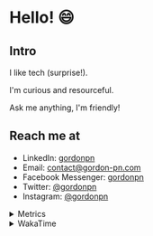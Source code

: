 # Hello! 😄

## Intro

I like tech (surprise!).

I'm curious and resourceful.

Ask me anything, I'm friendly!

## Reach me at

- LinkedIn: [gordonpn](https://www.linkedin.com/in/gordonpn/)
- Email: [contact@gordon-pn.com](mailto:contact@gordon-pn.com)
- Facebook Messenger: [gordonpn](https://www.messenger.com/t/Gordonpn)
- Twitter: [@gordonpn](https://twitter.com/Gordonpn)
- Instagram: [@gordonpn](https://www.instagram.com/gordonpn/)

<details>
  <summary>Metrics</summary>

  <img align="center" src="https://github.com/gordonpn/gordonpn/blob/master/github-metrics.svg" alt="GitHub Metrics">

</details>

<details>
  <summary>WakaTime</summary>

  <!--START_SECTION:waka-->
**I'm an Early 🐤** 

```text
🌞 Morning    176 commits    █████░░░░░░░░░░░░░░░░░░░░   21.26% 
🌆 Daytime    314 commits    █████████░░░░░░░░░░░░░░░░   37.92% 
🌃 Evening    300 commits    █████████░░░░░░░░░░░░░░░░   36.23% 
🌙 Night      38 commits     █░░░░░░░░░░░░░░░░░░░░░░░░   4.59%

```
📅 **I'm Most Productive on Wednesday** 

```text
Monday       123 commits    ███░░░░░░░░░░░░░░░░░░░░░░   14.86% 
Tuesday      99 commits     ███░░░░░░░░░░░░░░░░░░░░░░   11.96% 
Wednesday    188 commits    █████░░░░░░░░░░░░░░░░░░░░   22.71% 
Thursday     109 commits    ███░░░░░░░░░░░░░░░░░░░░░░   13.16% 
Friday       118 commits    ███░░░░░░░░░░░░░░░░░░░░░░   14.25% 
Saturday     68 commits     ██░░░░░░░░░░░░░░░░░░░░░░░   8.21% 
Sunday       123 commits    ███░░░░░░░░░░░░░░░░░░░░░░   14.86%

```


📊 **This Week I Spent My Time On** 

```text
💬 Programming Languages: 
Java                     10 hrs              ██████████████░░░░░░░░░░░   59.16% 
Markdown                 1 hr 50 mins        ██░░░░░░░░░░░░░░░░░░░░░░░   10.89% 
Ruby                     1 hr 39 mins        ██░░░░░░░░░░░░░░░░░░░░░░░   9.78% 
JSON                     1 hr 15 mins        █░░░░░░░░░░░░░░░░░░░░░░░░   7.39% 
ERB                      35 mins             █░░░░░░░░░░░░░░░░░░░░░░░░   3.52%

🔥 Editors: 
IntelliJ                 14 hrs 10 mins      █████████████████████░░░░   83.79% 
VS Code                  2 hrs 44 mins       ████░░░░░░░░░░░░░░░░░░░░░   16.21%

```


 Last Updated on 31/01/2023 10:22:16 UTC
<!--END_SECTION:waka-->
</details>
